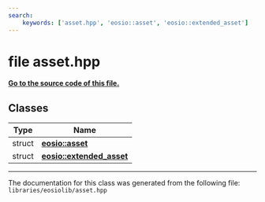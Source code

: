 ```yaml
---
search:
    keywords: ['asset.hpp', 'eosio::asset', 'eosio::extended_asset']
---
```


# file asset.hpp

**[Go to the source code of this file.](asset_8hpp_source.md)**
## Classes

|Type|Name|
|-----|-----|
|struct|[**eosio::asset**](structeosio_1_1asset.md)|
|struct|[**eosio::extended\_asset**](structeosio_1_1extended__asset.md)|




----------------------------------------
The documentation for this class was generated from the following file: `libraries/eosiolib/asset.hpp`
